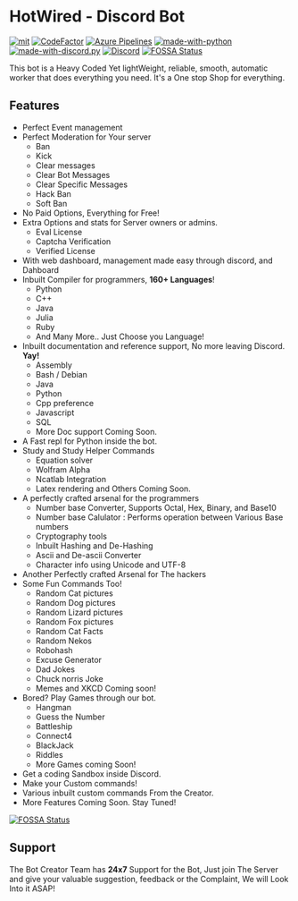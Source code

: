 # HotWired - Discord Bot

[![mit](https://img.shields.io/badge/Licensed%20under-MIT-red.svg?style=flat-square)](./LICENSE)
[![CodeFactor](https://www.codefactor.io/repository/github/the-codin-hole/hotwired-bot/badge)](https://www.codefactor.io/repository/github/the-codin-hole/hotwired-bot)
[![Azure Pipelines](https://img.shields.io/azure-devops/build/Hotwired/2049e780-c650-46da-92d2-f73561d88a2f/1)](https://dev.azure.com/Hotwired/Bot/_build)
[![made-with-python](https://img.shields.io/badge/Made%20with-Python%203.8-ffe900.svg?longCache=true&style=flat-square&colorB=00a1ff&logo=python&logoColor=88889e)](https://www.python.org/)
[![made-with-discord.py](https://img.shields.io/badge/Using-discord.py-ffde57.svg?longCache=true&style=flat-square&colorB=4584b6&logo=discord&logoColor=7289DA)](https://github.com/Rapptz/discord.py)
[![Discord](https://img.shields.io/static/v1?label=The%20Codin'%20Hole&logo=discord&message=%3E200%20members&color=%237289DA&logoColor=white)](https://discord.gg/vP26dCy)
[![FOSSA Status](https://app.fossa.com/api/projects/git%2Bgithub.com%2FThe-Codin-Hole%2FHotWired-Bot.svg?type=shield)](https://app.fossa.com/projects/git%2Bgithub.com%2FThe-Codin-Hole%2FHotWired-Bot?ref=badge_shield)

This bot is a Heavy Coded Yet lightWeight, reliable, smooth, automatic worker
that does everything you need. It's a One stop Shop for everything.

## Features

-   Perfect Event management
-   Perfect Moderation for Your server
    -   Ban
    -   Kick
    -   Clear messages
    -   Clear Bot Messages
    -   Clear Specific Messages
    -   Hack Ban
    -   Soft Ban
-   No Paid Options, Everything for Free!
-   Extra Options and stats for Server owners or admins.
    -   Eval License
    -   Captcha Verification
    -   Verified License
-   With web dashboard, management made easy through discord, and Dahboard
-   Inbuilt Compiler for programmers, **160+ Languages**!
    -   Python
    -   C++
    -   Java
    -   Julia
    -   Ruby
    -   And Many More.. Just Choose you Language!
-   Inbuilt documentation and reference support, No more leaving Discord. **Yay!**
    -   Assembly
    -   Bash / Debian
    -   Java
    -   Python
    -   Cpp preference
    -   Javascript
    -   SQL
    -   More Doc support Coming Soon.
-   A Fast repl for Python inside the bot.
-   Study and Study Helper Commands
    -   Equation solver
    -   Wolfram Alpha
    -   Ncatlab Integration
    -   Latex rendering and Others Coming Soon.
-   A perfectly crafted arsenal for the programmers
    -   Number base Converter, Supports Octal, Hex, Binary, and Base10
    -   Number base Calulator : Performs operation between Various Base numbers
    -   Cryptography tools
    -   Inbuilt Hashing and De-Hashing
    -   Ascii and De-ascii Converter
    -   Character info using Unicode and UTF-8
-   Another Perfectly crafted Arsenal for The hackers
-   Some Fun Commands Too!
    -   Random Cat pictures
    -   Random Dog pictures
    -   Random Lizard pictures
    -   Random Fox pictures
    -   Random Cat Facts
    -   Random Nekos
    -   Robohash
    -   Excuse Generator
    -   Dad Jokes
    -   Chuck norris Joke
    -   Memes and XKCD Coming soon!
-   Bored? Play Games through our bot.
    -   Hangman
    -   Guess the Number
    -   Battleship
    -   Connect4
    -   BlackJack
    -   Riddles
    -   More Games coming Soon!
-   Get a coding Sandbox inside Discord.
-   Make your Custom commands!
-   Various inbuilt custom commands From the Creator.
-   More Features Coming Soon. Stay Tuned!


[![FOSSA Status](https://app.fossa.com/api/projects/git%2Bgithub.com%2FThe-Codin-Hole%2FHotWired-Bot.svg?type=large)](https://app.fossa.com/projects/git%2Bgithub.com%2FThe-Codin-Hole%2FHotWired-Bot?ref=badge_large)

## Support

The Bot Creator Team has **24x7** Support for the Bot,
Just join The Server and give your valuable suggestion,
feedback or the Complaint, We will Look Into it ASAP!
